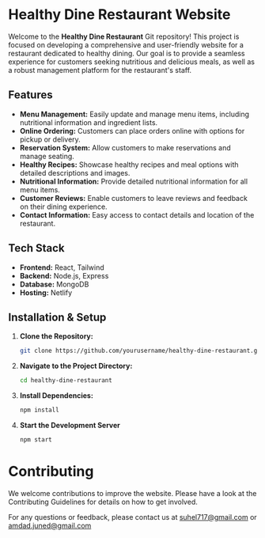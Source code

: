 # Healthy Dine Restaurant Website

Welcome to the **Healthy Dine Restaurant** Git repository! This project is focused on developing a comprehensive and user-friendly website for a restaurant dedicated to healthy dining. Our goal is to provide a seamless experience for customers seeking nutritious and delicious meals, as well as a robust management platform for the restaurant's staff.

## Features

- **Menu Management:** Easily update and manage menu items, including nutritional information and ingredient lists.
- **Online Ordering:** Customers can place orders online with options for pickup or delivery.
- **Reservation System:** Allow customers to make reservations and manage seating.
- **Healthy Recipes:** Showcase healthy recipes and meal options with detailed descriptions and images.
- **Nutritional Information:** Provide detailed nutritional information for all menu items.
- **Customer Reviews:** Enable customers to leave reviews and feedback on their dining experience.
- **Contact Information:** Easy access to contact details and location of the restaurant.

## Tech Stack

- **Frontend:** React, Tailwind
- **Backend:** Node.js, Express
- **Database:** MongoDB
- **Hosting:** Netlify

## Installation & Setup

1. **Clone the Repository:**
   ```bash
   git clone https://github.com/yourusername/healthy-dine-restaurant.git

2. **Navigate to the Project Directory:**
   ```bash
   cd healthy-dine-restaurant

3. **Install Dependencies:**
   ```bash
   npm install

4. **Start the Development Server**
    ```bash
    npm start

# Contributing
We welcome contributions to improve the website. Please have a look at the Contributing Guidelines for details on how to get involved.

For any questions or feedback, please contact us at suhel717@gmail.com or amdad.juned@gmail.com